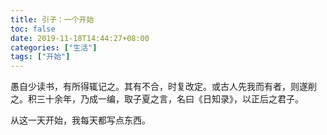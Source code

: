 ```yaml
---
title: 引子：一个开始
toc: false
date: 2019-11-18T14:44:27+08:00
categories: ["生活"]
tags: ["开始"]
---
```

愚自少读书，有所得辄记之。其有不合，时复改定。或古人先我而有者，则遂削之。积三十余年，乃成一编，取子夏之言，名曰《日知录》，以正后之君子。

从这一天开始，我每天都写点东西。